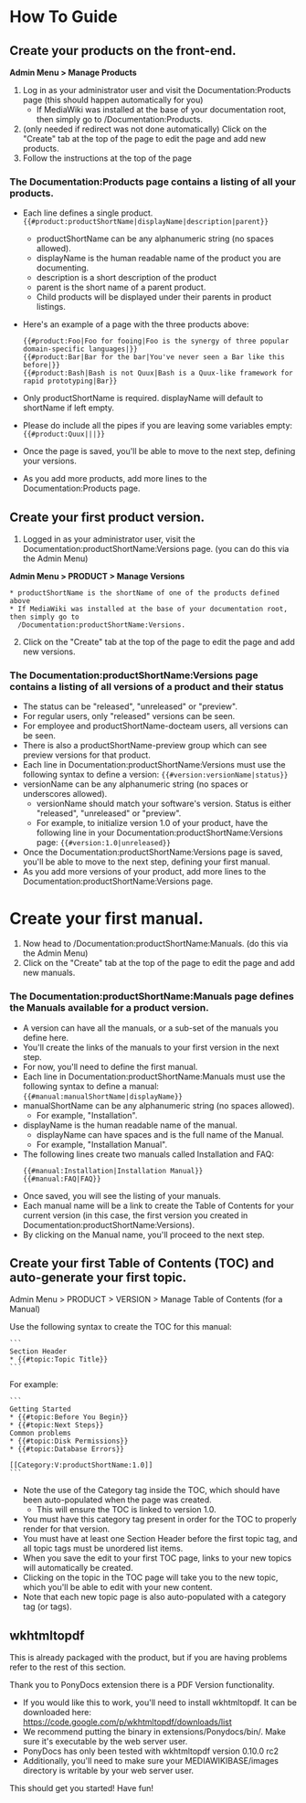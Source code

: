 # How To Guide

## Create your products on the front-end.

**Admin Menu > Manage Products**

1. Log in as your administrator user and visit the Documentation:Products page (this should happen automatically for you)
	* If MediaWiki was installed at the base of your documentation root, then simply go to /Documentation:Products.
2. (only needed if redirect was not done automatically) Click on the "Create" tab at the top of the page to edit the page and add new products.
3. Follow the instructions at the top of the page

### The Documentation:Products page contains a listing of all your products.

* Each line defines a single product.
  `{{#product:productShortName|displayName|description|parent}}`
	* productShortName can be any alphanumeric string (no spaces allowed).
	* displayName is the human readable name of the product you are documenting.
	* description is a short description of the product
	* parent is the short name of a parent product.
	* Child products will be displayed under their parents in product listings.
* Here's an example of a page with the three products above:

	```
	{{#product:Foo|Foo for fooing|Foo is the synergy of three popular domain-specific languages|}}
	{{#product:Bar|Bar for the bar|You've never seen a Bar like this before|}}
	{{#product:Bash|Bash is not Quux|Bash is a Quux-like framework for rapid prototyping|Bar}}
	```

* Only productShortName is required. displayName will default to shortName if left empty. 
* Please do include all the pipes if you are leaving some variables empty: `{{#product:Quux|||}}`
* Once the page is saved, you'll be able to move to the next step, defining your versions.
* As you add more products, add more lines to the Documentation:Products page.

## Create your first product version.

1. Logged in as your administrator user, visit the Documentation:productShortName:Versions page. (you can do this via the Admin Menu)

**Admin Menu > PRODUCT > Manage Versions**

	* productShortName is the shortName of one of the products defined above
	* If MediaWiki was installed at the base of your documentation root, then simply go to
	  /Documentation:productShortName:Versions.

2. Click on the "Create" tab at the top of the page to edit the page and add new versions.

### The Documentation:productShortName:Versions page contains a listing of all versions of a product and their status

* The status can be "released", "unreleased" or "preview".
* For regular users, only "released" versions can be seen.
* For employee and productShortName-docteam users, all versions can be seen.
* There is also a productShortName-preview group which can see preview versions for that product.
* Each line in Documentation:productShortName:Versions must use the following syntax to define a version:
  `{{#version:versionName|status}}`
* versionName can be any alphanumeric string (no spaces or underscores allowed).
	* versionName should match your software's version. Status is either "released", "unreleased" or  "preview".
	* For example, to initialize version 1.0 of your product, have the following line in your 
	  Documentation:productShortName:Versions page:
	  `{{#version:1.0|unreleased}}`
* Once the Documentation:productShortName:Versions page is saved, you'll be able to move to the next step, defining your first
  manual.
* As you add more versions of your product, add more lines to the Documentation:productShortName:Versions page.

# Create your first manual.

1. Now head to /Documentation:productShortName:Manuals. (do this via the Admin Menu)
2. Click on the "Create" tab at the top of the page to edit the page and add new manuals.

### The Documentation:productShortName:Manuals page defines the Manuals available for a product version.

* A version can have all the manuals, or a sub-set of the manuals you define here.
* You'll create the links of the manuals to your first version in the next step.
* For now, you'll need to define the first manual.
* Each line in Documentation:productShortName:Manuals must use the following syntax to define a manual:
  `{{#manual:manualShortName|displayName}}`
* manualShortName can be any alphanumeric string (no spaces allowed).
	* For example, "Installation".
* displayName is the human readable name of the manual.
	* displayName can have spaces and is the full name of the Manual.
	* For example, "Installation Manual".
* The following lines create two manuals called Installation and FAQ:
	```
	{{#manual:Installation|Installation Manual}}
	{{#manual:FAQ|FAQ}}
	```
* Once saved, you will see the listing of your manuals.
* Each manual name will be a link to create the Table of Contents for your current version (in this case, the first version you
  created in Documentation:productShortName:Versions).
* By clicking on the Manual name, you'll proceed to the next step. 

## Create your first Table of Contents (TOC) and auto-generate your first topic.

Admin Menu > PRODUCT > VERSION > Manage Table of Contents (for a Manual)

Use the following syntax to create the TOC for this manual:

	```
	Section Header
	* {{#topic:Topic Title}}
	```

For example:

	```
	Getting Started
	* {{#topic:Before You Begin}}
	* {{#topic:Next Steps}}
	Common problems
	* {{#topic:Disk Permissions}}
	* {{#topic:Database Errors}}

	[[Category:V:productShortName:1.0]]
	```

* Note the use of the Category tag inside the TOC, which should have been auto-populated when the page was created.
	* This will ensure the TOC is linked to version 1.0.
* You must have this category tag present in order for the TOC to properly render for that version.
* You must have at least one Section Header before the first topic tag, and all topic tags must be unordered list items.
* When you save the edit to your first TOC page, links to your new topics will automatically be created.
* Clicking on the topic in the TOC page will take you to the new topic, which you'll be able to edit with your new content.
* Note that each new topic page is also auto-populated with a category tag (or tags).

## wkhtmltopdf

This is already packaged with the product, but if you are having problems refer to the rest of this section.

Thank you to PonyDocs extension there is a PDF Version functionality. 

* If you would like this to work, you'll need to install wkhtmltopdf. It can be downloaded here:
  https://code.google.com/p/wkhtmltopdf/downloads/list
* We recommend putting the binary in extensions/Ponydocs/bin/. Make sure it's executable by the web server user.
* PonyDocs has only been tested with wkhtmltopdf version 0.10.0 rc2
* Additionally, you'll need to make sure your MEDIAWIKIBASE/images directory is writable by your web server user.

This should get you started! Have fun!
